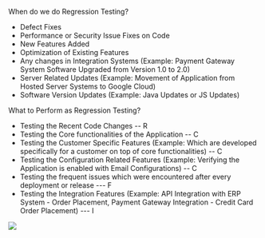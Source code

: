 
When do we do Regression Testing?
* Defect Fixes
* Performance or Security Issue Fixes on Code
* New Features Added 
* Optimization of Existing Features 
* Any changes in Integration Systems (Example: Payment Gateway System Software Upgraded from Version 1.0 to 2.0)
* Server Related Updates (Example: Movement of Application from Hosted Server Systems to Google Cloud)
* Software Version Updates (Example: Java Updates or JS Updates)

What to Perform as Regression Testing?
* Testing the Recent Code Changes  -- R
* Testing the Core functionalities of the Application  -- C
* Testing the Customer Specific Features (Example: Which are developed specifically for a customer on top of core functionalities)  -- C
* Testing the Configuration Related Features (Example: Verifying the Application is enabled with Email Configurations)  -- C
* Testing the frequent issues which were encountered after every deployment or release  --- F
* Testing the Integration Features (Example: API Integration with ERP System - Order Placement, Payment Gateway Integration - Credit Card Order Placement)  --- I

![](https://1.bp.blogspot.com/-zV9U58ikmyQ/XXHV-dQmKiI/AAAAAAAAN8w/QvHvjONDp3I0y9tTnjv7uXyNzgSeqV9TgCLcBGAs/s1600/RegressionTesting_SK_Mnemonic.png)
